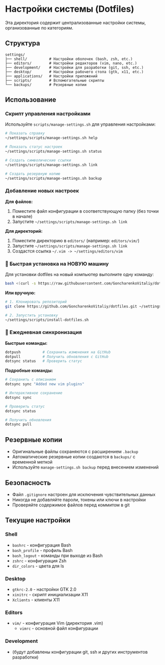 # Настройки системы (Dotfiles)

Эта директория содержит централизованные настройки системы, организованные по категориям.

## Структура

```
settings/
├── shell/          # Настройки оболочек (bash, zsh, etc.)
├── editors/        # Настройки редакторов (vim, nano, etc.)
├── development/    # Настройки для разработки (git, ssh, etc.)
├── desktop/        # Настройки рабочего стола (gtk, x11, etc.)
├── applications/   # Настройки приложений
├── scripts/        # Вспомогательные скрипты
└── backups/        # Резервные копии
```

## Использование

### Скрипт управления настройками

Используйте `scripts/manage-settings.sh` для управления настройками:

```bash
# Показать справку
~/settings/scripts/manage-settings.sh help

# Показать статус настроек
~/settings/scripts/manage-settings.sh status

# Создать символические ссылки
~/settings/scripts/manage-settings.sh link

# Создать резервную копию
~/settings/scripts/manage-settings.sh backup
```

### Добавление новых настроек

**Для файлов:**
1. Поместите файл конфигурации в соответствующую папку (без точки в начале)
2. Запустите `~/settings/scripts/manage-settings.sh link`

**Для директорий:**
1. Поместите директорию в `editors/` (например: `editors/vim/`)
2. Запустите `~/settings/scripts/manage-settings.sh link`
3. Создастся ссылка `~/.vim -> ~/settings/editors/vim`

### 🚀 Быстрая установка на НОВУЮ машину

Для установки dotfiles на новый компьютер выполните одну команду:

```bash
bash <(curl -s https://raw.githubusercontent.com/GoncharenkoVitaliy/dotfiles/main/scripts/install-dotfiles.sh)
```

**Или вручную:**

```bash
# 1. Клонировать репозиторий
git clone https://github.com/GoncharenkoVitaliy/dotfiles.git ~/settings

# 2. Запустить установку
~/settings/scripts/install-dotfiles.sh
```

### 🔄 Ежедневная синхронизация

**Быстрые команды:**
```bash
dotpush          # Сохранить изменения на GitHub
dotpull          # Получить обновления с GitHub
dotsync status   # Проверить статус
```

**Подробные команды:**
```bash
# Сохранить с описанием
dotsync sync "Added new vim plugins"

# Интерактивное сохранение
dotsync sync

# Проверить статус
dotsync status

# Получить обновления
dotsync pull
```

## Резервные копии

- Оригинальные файлы сохраняются с расширением `.backup`
- Автоматические резервные копии создаются в `backups/` с временной меткой
- Используйте `manage-settings.sh backup` перед внесением изменений

## Безопасность

- Файл `.gitignore` настроен для исключения чувствительных данных
- Никогда не добавляйте пароли, токены или ключи в настройки
- Проверяйте содержимое файлов перед коммитом в git

## Текущие настройки

### Shell
- `bashrc` - конфигурация Bash
- `bash_profile` - профиль Bash
- `bash_logout` - команды при выходе из Bash
- `zshrc` - конфигурация Zsh
- `dir_colors` - цвета для ls

### Desktop
- `gtkrc-2.0` - настройки GTK 2.0
- `xinitrc` - скрипт инициализации X11
- `Xclients` - клиенты X11

### Editors
- `vim/` - конфигурация Vim (директория .vim)
  - `vimrc` - основной файл конфигурации

### Development
- (будут добавлены конфигурации git, ssh и других инструментов разработки)
